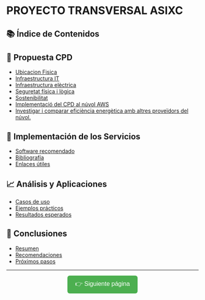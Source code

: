 # PROYECTO TRANSVERSAL ASIXC

## 📚 Índice de Contenidos

## 🧠 Propuesta CPD
- [Ubicacion Fisica](./MarkDown/ubicacionFisica.md)
- [Infraestructura IT](./MarkDown/InfraestructuraIT.md)
- [Infraestructura elèctrica](#contexto-histórico)
- [Seguretat física i lògica](./MarkDown/seguridadlogicayfisica.md)
- [Sostenibilitat](./MarkDown/sostenibilidad.md)
- [Implementació del CPD al núvol AWS](./MarkDown/implementacionCPD.md)
- [Investigar i comparar eficiència energètica amb altres proveïdors del núvol.](./MarkDown/proveidorsdelnuvol.md)

## 🔧 Implementación de los Servicios 
- [Software recomendado](#software-recomendado)
- [Bibliografía](#bibliografía)
- [Enlaces útiles](#enlaces-útiles)

## 📈 Análisis y Aplicaciones
- [Casos de uso](#casos-de-uso)
- [Ejemplos prácticos](#ejemplos-prácticos)
- [Resultados esperados](#resultados-esperados)

## 📝 Conclusiones
- [Resumen](#resumen)
- [Recomendaciones](#recomendaciones)
- [Próximos pasos](#próximos-pasos)

---

<p align="center">
  <a href="./MarkDown/ubicacionFisica.md" style="text-decoration: none;">
    <button style="padding: 10px 20px; font-size: 16px; border-radius: 6px; background-color: #4CAF50; color: white; border: none;">
      👉 Siguiente página
    </button>
  </a>
</p>
